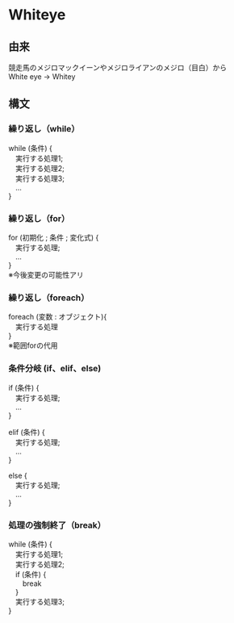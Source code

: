 # Whiteye
## 由来
競走馬のメジロマックイーンやメジロライアンのメジロ（目白）から  
White eye → Whitey
## 構文
### 繰り返し（while）
while (条件) {   
&emsp;実行する処理1;  
&emsp;実行する処理2;  
&emsp;実行する処理3;  
&emsp;...  
}  
### 繰り返し（for）
for (初期化 ; 条件 ; 変化式) {  
&emsp;実行する処理;  
&emsp;...  
}  
※今後変更の可能性アリ
### 繰り返し（foreach）
foreach (変数 : オブジェクト){  
&emsp;実行する処理  
}  
※範囲forの代用
### 条件分岐 (if、elif、else)
if (条件) {  
&emsp;実行する処理;  
&emsp;...  
}  

elif (条件) {  
&emsp;実行する処理;  
&emsp;...  
}

else {  
&emsp;実行する処理;  
&emsp;...  
}  
### 処理の強制終了（break）
while (条件) {  
&emsp;実行する処理1;  
&emsp;実行する処理2;  
&emsp;if (条件) {  
&emsp;&emsp;break  
&emsp;}  
&emsp;実行する処理3;  
}  